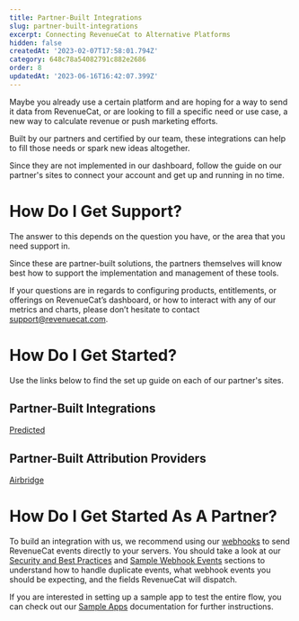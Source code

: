 ```yaml
---
title: Partner-Built Integrations
slug: partner-built-integrations
excerpt: Connecting RevenueCat to Alternative Platforms
hidden: false
createdAt: '2023-02-07T17:58:01.794Z'
category: 648c78a54082791c882e2686
order: 8
updatedAt: '2023-06-16T16:42:07.399Z'
---
```

Maybe you already use a certain platform and are hoping for a way to send it data from RevenueCat, or are looking to fill a specific need or use case, a new way to calculate revenue or push marketing efforts. 

Built by our partners and certified by our team, these integrations can help to fill those needs or spark new ideas altogether.

Since they are not implemented in our dashboard, follow the guide on our partner's sites to connect your account and get up and running in no time.  

# How Do I Get Support?

The answer to this depends on the question you have, or the area that you need support in.

Since these are partner-built solutions, the partners themselves will know best how to support the implementation and management of these tools.

If your questions are in regards to configuring products, entitlements, or offerings on RevenueCat’s dashboard, or how to interact with any of our metrics and charts, please don’t hesitate to contact support@revenuecat.com.

# How Do I Get Started?

Use the links below to find the set up guide on each of our partner's sites.

## Partner-Built Integrations

[Predicted ](https://predicted.gitbook.io/revenuecat-integration/)

## Partner-Built Attribution Providers

[Airbridge ](https://help.airbridge.io/hc/en-us/articles/12964722155929-RevenueCat?utm_source=Browsing)

# How Do I Get Started As A Partner?

To build an integration with us, we recommend using our [webhooks](doc:webhooks) to send RevenueCat events directly to your servers. You should take a look at our [Security and Best Practices](doc:webhooks#security-and-best-practices) and [Sample Webhook Events](doc:webhooks#sample-webhook-events) sections to understand how to handle duplicate events, what webhook events you should be expecting, and the fields RevenueCat will dispatch.

If you are interested in setting up a sample app to test the entire flow, you can check out our [Sample Apps](doc:sample-apps) documentation for further instructions.
